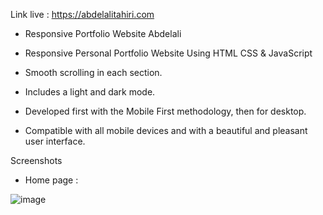 Link live : https://abdelalitahiri.com

* Responsive Portfolio Website Abdelali

* Responsive Personal Portfolio Website Using HTML CSS & JavaScript

* Smooth scrolling in each section.

* Includes a light and dark mode.

* Developed first with the Mobile First methodology, then for desktop.

* Compatible with all mobile devices and with a beautiful and pleasant user interface.

Screenshots

* Home page :

![image](https://user-images.githubusercontent.com/56969009/198878313-9f5d9905-c6f0-4e20-8031-69c04b819c06.png)

